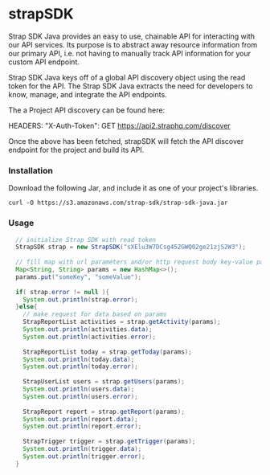 # strapSDK

Strap SDK Java provides an easy to use, chainable API for interacting with our API services. Its purpose is to abstract away resource information from our primary API, i.e. not having to manually track API information for your custom API endpoint.

Strap SDK Java keys off of a global API discovery object using the read token for the API. The Strap SDK Java extracts the need for developers to know, manage, and integrate the API endpoints.

The a Project API discovery can be found here:

HEADERS: "X-Auth-Token": GET https://api2.straphq.com/discover

Once the above has been fetched, strapSDK will fetch the API discover endpoint for the project and build its API.

### Installation
Download the following Jar, and include it as one of your project's libraries.
```
curl -O https://s3.amazonaws.com/strap-sdk/strap-sdk-java.jar
```

### Usage
```java
  // initialize Strap SDK with read token
  StrapSDK strap = new StrapSDK("sXElu3W7DCsg452GWQ02ge21zjS2W3");
 
  // fill map with url parameters and/or http request body key-value pairs
  Map<String, String> params = new HashMap<>();
  params.put("someKey", "someValue");
 
  if( strap.error != null ){
    System.out.println(strap.error);
  }else{
    // make request for data based on params
    StrapReportList activities = strap.getActivity(params);
    System.out.println(activities.data);
    System.out.println(activities.error);
  
    StrapReportList today = strap.getToday(params);
    System.out.println(today.data);
    System.out.println(today.error);
  
    StrapUserList users = strap.getUsers(params);
    System.out.println(users.data);
    System.out.println(users.error);
  
    StrapReport report = strap.getReport(params);
    System.out.println(report.data);
    System.out.println(report.error);
  
    StrapTrigger trigger = strap.getTrigger(params);
    System.out.println(trigger.data);
    System.out.println(trigger.error);
  }
```

